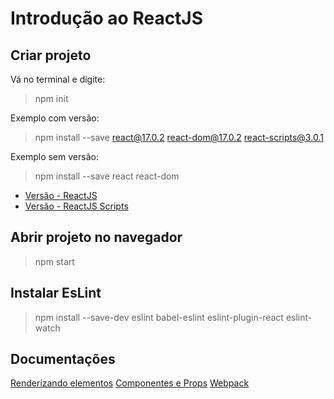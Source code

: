 # Introdução ao ReactJS
## Criar projeto
Vá no terminal e digite:
>npm init

Exemplo com versão:
>npm install --save react@17.0.2 react-dom@17.0.2 react-scripts@3.0.1

Exemplo sem versão:
>npm install --save react react-dom

- [Versão - ReactJS](https://pt-br.reactjs.org/versions/) 
- [Versão - ReactJS Scripts](https://openbase.com/js/react-scripts/versions)

## Abrir projeto no navegador
>npm start

## Instalar EsLint
>npm install --save-dev eslint babel-eslint eslint-plugin-react eslint-watch 

## Documentações
[Renderizando elementos](https://pt-br.reactjs.org/docs/rendering-elements.html)
[Componentes e Props](https://pt-br.reactjs.org/docs/components-and-props.html)
[Webpack](https://medium.com/tableless/webpack-para-react-o-guia-final-cb8a95b369ed)
